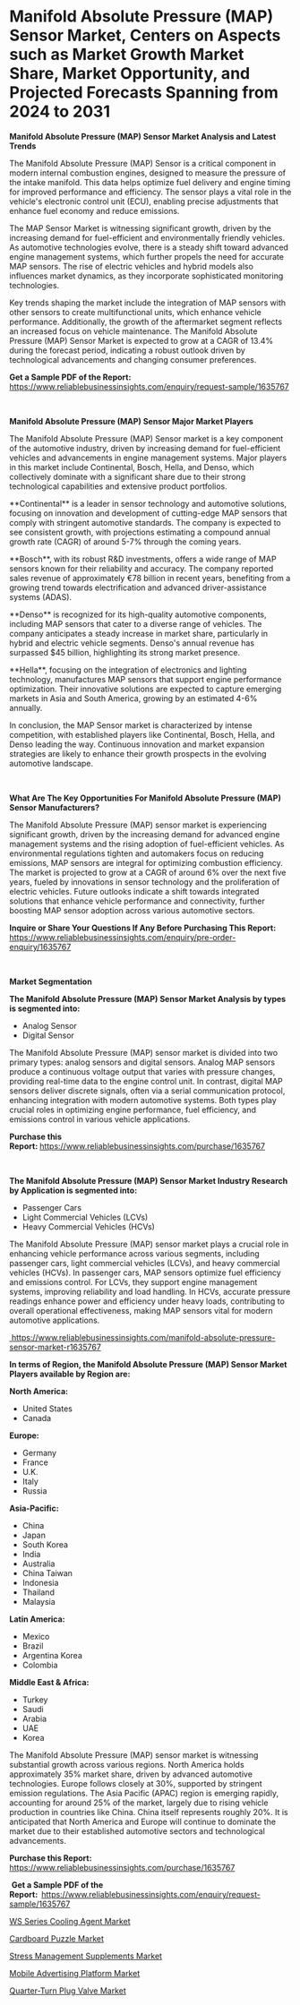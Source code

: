 <p><h1>Manifold Absolute Pressure (MAP) Sensor Market, Centers on Aspects such as Market Growth Market Share, Market Opportunity, and Projected Forecasts Spanning from 2024 to 2031</h1></p><p><strong>Manifold Absolute Pressure (MAP) Sensor Market Analysis and Latest Trends</strong></p>
<p><p>The Manifold Absolute Pressure (MAP) Sensor is a critical component in modern internal combustion engines, designed to measure the pressure of the intake manifold. This data helps optimize fuel delivery and engine timing for improved performance and efficiency. The sensor plays a vital role in the vehicle's electronic control unit (ECU), enabling precise adjustments that enhance fuel economy and reduce emissions.</p><p>The MAP Sensor Market is witnessing significant growth, driven by the increasing demand for fuel-efficient and environmentally friendly vehicles. As automotive technologies evolve, there is a steady shift toward advanced engine management systems, which further propels the need for accurate MAP sensors. The rise of electric vehicles and hybrid models also influences market dynamics, as they incorporate sophisticated monitoring technologies.</p><p>Key trends shaping the market include the integration of MAP sensors with other sensors to create multifunctional units, which enhance vehicle performance. Additionally, the growth of the aftermarket segment reflects an increased focus on vehicle maintenance. The Manifold Absolute Pressure (MAP) Sensor Market is expected to grow at a CAGR of 13.4% during the forecast period, indicating a robust outlook driven by technological advancements and changing consumer preferences.</p></p>
<p><strong>Get a Sample PDF of the Report:&nbsp;</strong> <a href="https://www.reliablebusinessinsights.com/enquiry/request-sample/1635767">https://www.reliablebusinessinsights.com/enquiry/request-sample/1635767</a></p>
<p>&nbsp;</p>
<p><strong>Manifold Absolute Pressure (MAP) Sensor Major Market Players</strong></p>
<p><p>The Manifold Absolute Pressure (MAP) Sensor market is a key component of the automotive industry, driven by increasing demand for fuel-efficient vehicles and advancements in engine management systems. Major players in this market include Continental, Bosch, Hella, and Denso, which collectively dominate with a significant share due to their strong technological capabilities and extensive product portfolios.</p><p>**Continental** is a leader in sensor technology and automotive solutions, focusing on innovation and development of cutting-edge MAP sensors that comply with stringent automotive standards. The company is expected to see consistent growth, with projections estimating a compound annual growth rate (CAGR) of around 5-7% through the coming years.</p><p>**Bosch**, with its robust R&D investments, offers a wide range of MAP sensors known for their reliability and accuracy. The company reported sales revenue of approximately €78 billion in recent years, benefiting from a growing trend towards electrification and advanced driver-assistance systems (ADAS).</p><p>**Denso** is recognized for its high-quality automotive components, including MAP sensors that cater to a diverse range of vehicles. The company anticipates a steady increase in market share, particularly in hybrid and electric vehicle segments. Denso's annual revenue has surpassed $45 billion, highlighting its strong market presence.</p><p>**Hella**, focusing on the integration of electronics and lighting technology, manufactures MAP sensors that support engine performance optimization. Their innovative solutions are expected to capture emerging markets in Asia and South America, growing by an estimated 4-6% annually.</p><p>In conclusion, the MAP Sensor market is characterized by intense competition, with established players like Continental, Bosch, Hella, and Denso leading the way. Continuous innovation and market expansion strategies are likely to enhance their growth prospects in the evolving automotive landscape.</p></p>
<p>&nbsp;</p>
<p><strong>What Are The Key Opportunities For Manifold Absolute Pressure (MAP) Sensor Manufacturers?</strong></p>
<p><p>The Manifold Absolute Pressure (MAP) sensor market is experiencing significant growth, driven by the increasing demand for advanced engine management systems and the rising adoption of fuel-efficient vehicles. As environmental regulations tighten and automakers focus on reducing emissions, MAP sensors are integral for optimizing combustion efficiency. The market is projected to grow at a CAGR of around 6% over the next five years, fueled by innovations in sensor technology and the proliferation of electric vehicles. Future outlooks indicate a shift towards integrated solutions that enhance vehicle performance and connectivity, further boosting MAP sensor adoption across various automotive sectors.</p></p>
<p><strong>Inquire or Share Your Questions If Any Before Purchasing This Report:</strong> <a href="https://www.reliablebusinessinsights.com/enquiry/pre-order-enquiry/1635767">https://www.reliablebusinessinsights.com/enquiry/pre-order-enquiry/1635767</a></p>
<p>&nbsp;</p>
<p><strong>Market Segmentation</strong></p>
<p><strong>The Manifold Absolute Pressure (MAP) Sensor Market Analysis by types is segmented into:</strong></p>
<p><ul><li>Analog Sensor</li><li>Digital Sensor</li></ul></p>
<p><p>The Manifold Absolute Pressure (MAP) sensor market is divided into two primary types: analog sensors and digital sensors. Analog MAP sensors produce a continuous voltage output that varies with pressure changes, providing real-time data to the engine control unit. In contrast, digital MAP sensors deliver discrete signals, often via a serial communication protocol, enhancing integration with modern automotive systems. Both types play crucial roles in optimizing engine performance, fuel efficiency, and emissions control in various vehicle applications.</p></p>
<p><strong>Purchase this Report:&nbsp;</strong><a href="https://www.reliablebusinessinsights.com/purchase/1635767">https://www.reliablebusinessinsights.com/purchase/1635767</a></p>
<p>&nbsp;</p>
<p><strong>The Manifold Absolute Pressure (MAP) Sensor Market Industry Research by Application is segmented into:</strong></p>
<p><ul><li>Passenger Cars</li><li>Light Commercial Vehicles (LCVs)</li><li>Heavy Commercial Vehicles (HCVs)</li></ul></p>
<p><p>The Manifold Absolute Pressure (MAP) sensor market plays a crucial role in enhancing vehicle performance across various segments, including passenger cars, light commercial vehicles (LCVs), and heavy commercial vehicles (HCVs). In passenger cars, MAP sensors optimize fuel efficiency and emissions control. For LCVs, they support engine management systems, improving reliability and load handling. In HCVs, accurate pressure readings enhance power and efficiency under heavy loads, contributing to overall operational effectiveness, making MAP sensors vital for modern automotive applications.</p></p>
<p><a href="https://www.reliablebusinessinsights.com/manifold-absolute-pressure-sensor-market-r1635767">&nbsp;https://www.reliablebusinessinsights.com/manifold-absolute-pressure-sensor-market-r1635767</a></p>
<p><strong>In terms of Region, the Manifold Absolute Pressure (MAP) Sensor Market Players available by Region are:</strong></p>
<p>
    <p> <strong> North America: </strong>
        <ul>
            <li>United States</li>
            <li>Canada</li>
        </ul>
        </p> 
    <p> <strong> Europe: </strong>
        <ul>
            <li>Germany</li>
            <li>France</li>
            <li>U.K.</li>
            <li>Italy</li>
            <li>Russia</li>
        </ul>
        </p> 
    <p> <strong> Asia-Pacific: </strong>
        <ul>
            <li>China</li>
            <li>Japan</li>
            <li>South Korea</li>
            <li>India</li>
            <li>Australia</li>
            <li>China Taiwan</li>
            <li>Indonesia</li>
            <li>Thailand</li>
            <li>Malaysia</li>
        </ul>
        </p> 
    <p> <strong> Latin America: </strong>
        <ul>
            <li>Mexico</li>
            <li>Brazil</li>
            <li>Argentina Korea</li>
            <li>Colombia</li>
        </ul>
        </p> 
    <p> <strong> Middle East & Africa: </strong>
        <ul>
            <li>Turkey</li>
            <li>Saudi</li>
            <li>Arabia</li>
            <li>UAE</li>
            <li>Korea</li>
        </ul>
    </p>
    </p>
<p><p>The Manifold Absolute Pressure (MAP) sensor market is witnessing substantial growth across various regions. North America holds approximately 35% market share, driven by advanced automotive technologies. Europe follows closely at 30%, supported by stringent emission regulations. The Asia Pacific (APAC) region is emerging rapidly, accounting for around 25% of the market, largely due to rising vehicle production in countries like China. China itself represents roughly 20%. It is anticipated that North America and Europe will continue to dominate the market due to their established automotive sectors and technological advancements.</p></p>
<p><strong>Purchase this Report: </strong><a href="https://www.reliablebusinessinsights.com/purchase/1635767">https://www.reliablebusinessinsights.com/purchase/1635767</a></p>
<p>&nbsp;<strong>Get a Sample PDF of the Report:&nbsp;&nbsp;</strong><a href="https://www.reliablebusinessinsights.com/enquiry/request-sample/1635767">https://www.reliablebusinessinsights.com/enquiry/request-sample/1635767</a></p>
<p><strong></strong></p>
<p><p><a href="https://medium.com/@hbkybhsz19/ws-series-cooling-agent-market-size-is-growing-at-cagr-of-8-9-3628070ecfbe">WS Series Cooling Agent Market</a></p><p><a href="https://issuu.com/reportprime-2/docs/cardboard-puzzle-market-size-2030.p_0f3067a60e2c66">Cardboard Puzzle Market</a></p><p><a href="https://www.linkedin.com/pulse/stress-management-supplements-market-global-insights-snofe">Stress Management Supplements Market</a></p><p><a href="https://www.linkedin.com/pulse/global-mobile-advertising-platform-market-opportunities-forecast-qbwpe">Mobile Advertising Platform Market</a></p><p><a href="https://medium.com/@hbkybhsz19/quarter-turn-plug-valve-market-size-share-growth-and-market-analysis-by-type-by-application-368b1d40d77d">Quarter-Turn Plug Valve Market</a></p></p>